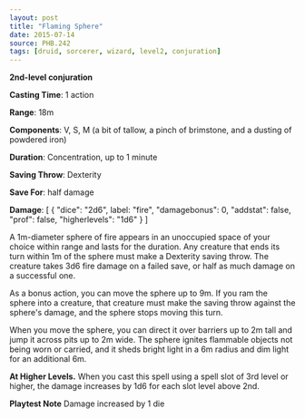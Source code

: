 ```yaml
---
layout: post
title: "Flaming Sphere"
date: 2015-07-14
source: PHB.242
tags: [druid, sorcerer, wizard, level2, conjuration]
---
```


**2nd-level conjuration**

**Casting Time**: 1 action

**Range**: 18m

**Components**: V, S, M (a bit of tallow, a pinch of brimstone, and a dusting of powdered iron)

**Duration**: Concentration, up to 1 minute

**Saving Throw**: Dexterity

**Save For**: half damage

**Damage**: [ { "dice": "2d6", label: "fire", "damagebonus": 0, "addstat": false, "prof": false, "higherlevels": "1d6" } ]

A 1m-diameter sphere of fire appears in an unoccupied space of your choice within range and lasts for the duration. Any creature that ends its turn within 1m of the sphere must make a Dexterity saving throw. The creature takes 3d6 fire damage on a failed save, or half as much damage on a successful one.

As a bonus action, you can move the sphere up to 9m. If you ram the sphere into a creature, that creature must make the saving throw against the sphere's damage, and the sphere stops moving this turn.

When you move the sphere, you can direct it over barriers up to 2m tall and jump it across pits up to 2m wide. The sphere ignites flammable objects not being worn or carried, and it sheds bright light in a 6m radius and dim light for an additional 6m.

**At Higher Levels.** When you cast this spell using a spell slot of 3rd level or higher, the damage increases by 1d6 for each slot level above 2nd.

**Playtest Note** Damage increased by 1 die